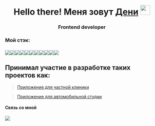 <h1 align="center">Hello there! Меня зовут <a href="https://t.me/Paranoid_N" target="_blank">Дени</a> <img src="https://github.com/blackcater/blackcater/raw/main/images/Hi.gif" height="32"/>
<h3 align="center">Frontend developer<h3>
</h1>
<h3>Мой стэк:<h3>
<img src="https://img.shields.io/badge/react-%2320232a.svg?style=for-the-badge&logo=react&logoColor=%2361DAFB" /><img src="https://img.shields.io/badge/React_Router-CA4245?style=for-the-badge&logo=react-router&logoColor=white" /><img src="https://img.shields.io/badge/javascript-%23323330.svg?style=for-the-badge&logo=javascript&logoColor=%23F7DF1E" /><img src="https://img.shields.io/badge/html5-%23E34F26.svg?style=for-the-badge&logo=html5&logoColor=white" /><img src="https://img.shields.io/badge/css3-%231572B6.svg?style=for-the-badge&logo=css3&logoColor=white" /><img src="https://img.shields.io/badge/MongoDB-%234ea94b.svg?style=for-the-badge&logo=mongodb&logoColor=white" /><img src="https://img.shields.io/badge/redux-%23593d88.svg?style=for-the-badge&logo=redux&logoColor=white" /><img src="https://img.shields.io/badge/express.js-%23404d59.svg?style=for-the-badge&logo=express&logoColor=%2361DAFB" /><img src="https://img.shields.io/badge/node.js-6DA55F?style=for-the-badge&logo=node.js&logoColor=white" /><img src="https://img.shields.io/badge/webpack-%238DD6F9.svg?style=for-the-badge&logo=webpack&logoColor=black" /><img src="https://img.shields.io/badge/bootstrap-%23563D7C.svg?style=for-the-badge&logo=bootstrap&logoColor=white" />

<h2>Принимал участие в разработке таких проектов как:</h2>


> [Приложение для частной клиники](https://github.com/ParanoidBerg/Hospital_Frontend)



> [Приложение для автомобильной студии](https://github.com/ParanoidBerg/Auto-Tuning-Frontend)

  
  <h4>Связь со мной</h4>
  <a href="https://t.me/Paranoid_N"><img src="https://img.shields.io/badge/Telegram-2CA5E0?style=for-the-badge&logo=telegram&logoColor=white" /></a>
  
